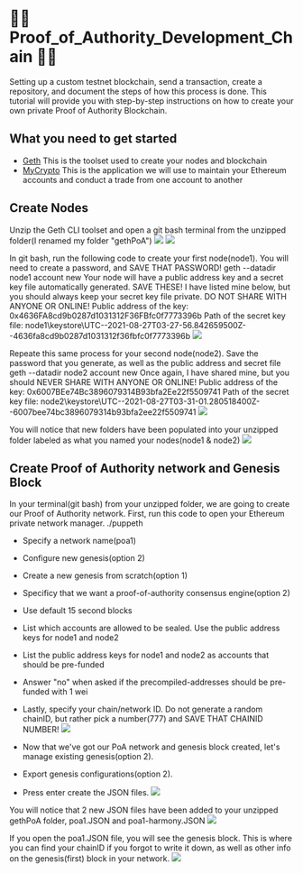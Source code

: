 # 🧱🔗 Proof_of_Authority_Development_Chain 🧱🔗
Setting up a custom testnet blockchain, send a transaction, create a repository, and document the steps of how this process is done.
This tutorial will provide you with step-by-step instructions on how to create your own private Proof of Authority Blockchain.

## What you need to get started
* [Geth](https://geth.ethereum.org/docs/install-and-build/installing-geth)
This is the toolset used to create your nodes and blockchain
* [MyCrypto](https://download.mycrypto.com/)
This is the application we will use to maintain your Ethereum accounts and conduct a trade from one account to another

## Create Nodes
Unzip the Geth CLI toolset and open a git bash terminal from the unzipped folder(I renamed my folder "gethPoA")
![](Screenshots/1unzip_geth_alltools_folder.png)
![](Screenshots/2open_terminal_in_unqipped_folder.png)

In git bash, run the following code to create your first node(node1). You will need to create a password, and SAVE THAT PASSWORD!
geth --datadir node1 account new
Your node will have a public address key and a secret key file automatically generated. SAVE THESE! I have listed mine below, but you should always keep your secret key file private. DO NOT SHARE WITH ANYONE OR ONLINE!
Public address of the key:   0x4636FA8cd9b0287d1031312F36FBfc0f7773396b
Path of the secret key file: node1\keystore\UTC--2021-08-27T03-27-56.842659500Z--4636fa8cd9b0287d1031312f36fbfc0f7773396b
![](Screenshots/3create_node1.png)

Repeate this same process for your second node(node2). Save the password that you generate, as well as the public address and secret file
geth --datadir node2 account new
Once again, I have shared mine, but you should NEVER SHARE WITH ANYONE OR ONLINE!
Public address of the key:   0x6007BEe74Bc3896079314B93bfa2Ee22f5509741
Path of the secret key file: node2\keystore\UTC--2021-08-27T03-31-01.280518400Z--6007bee74bc3896079314b93bfa2ee22f5509741
![](Screenshots/4create_node2.png)

You will notice that new folders have been populated into your unzipped folder labeled as what you named your nodes(node1 & node2)
![](Screenshots/5_new_folders_populated_nodes.png)

## Create Proof of Authority network and Genesis Block
In your terminal(git bash) from your unzipped folder, we are going to create our Proof of Authority network. First, run this code to open your Ethereum private network manager.
./puppeth
* Specify a network name(poa1)
* Configure new genesis(option 2)
* Create a new genesis from scratch(option 1)
* Specificy that we want a proof-of-authority consensus engine(option 2)
* Use default 15 second blocks
* List which accounts are allowed to be sealed. Use the public address keys for node1 and node2
* List the public address keys for node1 and node2 as accounts that should be pre-funded
* Answer "no" when asked if the precompiled-addresses should be pre-funded with 1 wei
* Lastly, specify your chain/network ID. Do not generate a random chainID, but rather pick a number(777) and SAVE THAT CHAINID NUMBER!
![](Screenshots/6configure_poa.png)

* Now that we've got our PoA network and genesis block created, let's manage existing genesis(option 2).
* Export genesis configurations(option 2).
* Press enter create the JSON files.
![](Screenshots/7create_genesis_block.png)

You will notice that 2 new JSON files have been added to your unzipped gethPoA folder, poa1.JSON and poa1-harmony.JSON
![](Screenshots/8poa1_poa1harmony_JSON.png)

If you open the poa1.JSON file, you will see the genesis block. This is where you can find your chainID if you forgot to write it down, as well as other info on the genesis(first) block in your network.
![](Screenshots/9genesis_block.png)

